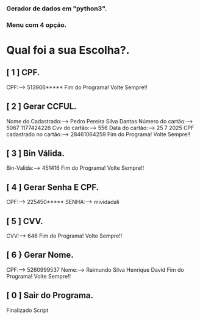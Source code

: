 
### Gerador de dados em "python3".  

### Menu com 4 opção.
# Qual foi a sua Escolha?.
## [ 1 ] CPF.  
CPF:--> 513906*****
Fim do Programa! Volte Sempre!!


## [ 2 ] Gerar CCFUL. 
Nome do Cadastrado:--> Pedro Pereira Silva Dantas
Número do cartão:--> 5067 1177424226
Cvv do cartão:--> 556
Data do cartão:--> 25 7 2025
CPF cadastrado no cartão:--> 28461064259
Fim do Programa! Volte Sempre!!


## [ 3 ] Bin Válida.      
Bin-Valida:-->  451416
Fim do Programa! Volte Sempre!!

## [ 4 ] Gerar Senha E CPF. 
CPF:-->  225450*****
SENHA:-->  mividadali


## [ 5 ] CVV.             
CVV:-->  646
Fim do Programa! Volte Sempre!!

## [ 6 } Gerar Nome.     
CPF:--> 5260999537
Nome:--> Raimundo Silva Henrique David
Fim do Programa! Volte Sempre!!

## [ 0 ] Sair do Programa. 
Finalizado Script 
